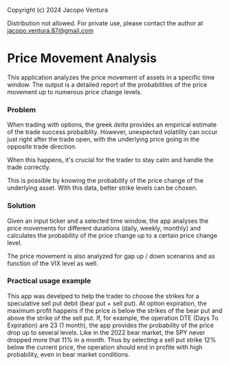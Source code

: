 Copyright (c) 2024 Jacopo Ventura

Distribution not allowed. For private use, please contact the author at jacopo.ventura.87@gmail.com

# Price Movement Analysis

This application analyzes the price movement of assets in a specific time window. The output is a detailed report of the probabilities of the price movement up to numerous price change levels. 

### Problem
When trading with options, the greek *delta* provides an empirical estimate of the trade success probaiblity. However, unexpected volatility can occur just right after the trade open, with the underlying price going in the opposite trade direction.

When this happens, it's crucial for the trader to stay calm and handle the trade correctly.

This is possible by knowing the probability of the price change of the underlying asset. With this data, better strike levels can be chosen.


### Solution

Given an input ticker and a selected time window, the app analyses the price movements for different durations (daily, weekly, monthly) and calculates the probability of the price change up to a certain price change level. 

The price movement is also analyzed for gap up / down scenarios and as function of the VIX level as well.


### Practical usage example

This app was develped to help the trader to choose the strikes for a speculative sell put debit (bear put + sell put). At option expiration, the maximum profit happens if the price is below the strikes of the bear put and above the strike of the sell put. If, for example, the operation DTE (Days To Expiration) are 23 (1 month), the app provides the probability of the price drop up to several levels. Like in the 2022 bear market, the SPY never dropped more that 11% in a month. Thus by selecting a sell put strike 12% below the current price, the operation should end in profite with high probability, even in bear market conditions.

